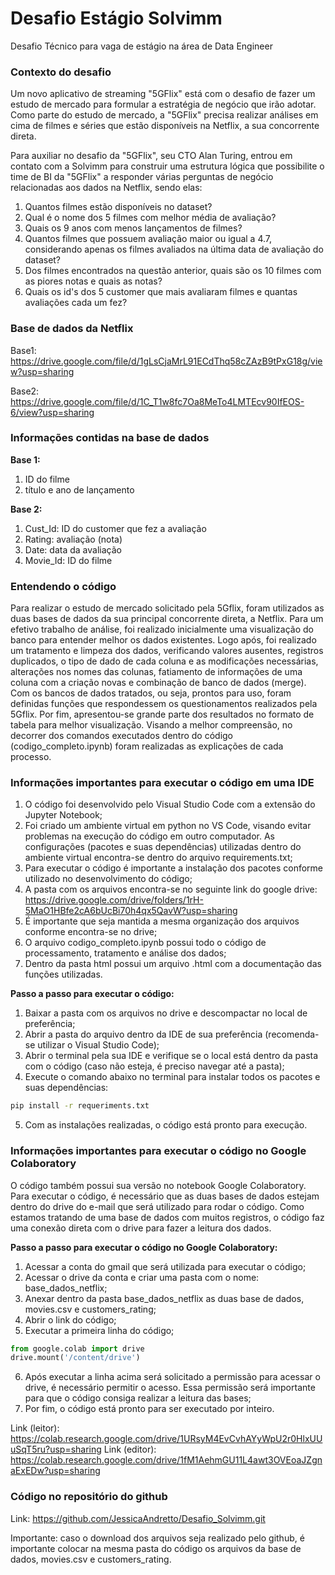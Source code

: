 # **Desafio Estágio Solvimm**
Desafio Técnico para vaga de estágio na área de Data Engineer

### **Contexto do desafio**

Um novo aplicativo de streaming "5GFlix" está com o desafio de fazer um estudo de mercado para formular a estratégia de negócio que irão adotar. Como parte do estudo de mercado, a "5GFlix" precisa realizar análises em cima de filmes e séries que estão disponíveis na Netflix, a sua concorrente direta.

Para auxiliar no desafio da "5GFlix", seu CTO Alan Turing, entrou em contato com a Solvimm para construir uma estrutura lógica que possibilite o time de BI da "5GFlix" a responder várias perguntas de negócio relacionadas aos dados na Netflix, sendo elas:

1. Quantos filmes estão disponíveis no dataset?
2. Qual é o nome dos 5 filmes com melhor média de avaliação?
3. Quais os 9 anos com menos lançamentos de filmes?
4. Quantos filmes que possuem avaliação maior ou igual a 4.7, considerando apenas os filmes avaliados na última data de avaliação do dataset?
5. Dos filmes encontrados na questão anterior, quais são os 10 filmes com as piores notas e quais as notas?
6. Quais os id's dos 5 customer que mais avaliaram filmes e quantas avaliações cada um fez?


### **Base de dados da Netflix**

Base1: https://drive.google.com/file/d/1gLsCjaMrL91ECdThq58cZAzB9tPxG18g/view?usp=sharing

Base2: https://drive.google.com/file/d/1C_T1w8fc7Oa8MeTo4LMTEcv90IfEOS-6/view?usp=sharing


### **Informações contidas na base de dados**

**Base 1:**
1. ID do filme
2. título e ano de lançamento

**Base 2:**
1. Cust_Id: ID do customer que fez a avaliação
2. Rating: avaliação (nota)
3. Date: data da avaliação
4. Movie_Id: ID do filme

### **Entendendo o código**

Para realizar o estudo de mercado solicitado pela 5Gflix, foram utilizados as duas bases de dados da sua principal concorrente direta, a Netflix. Para um efetivo trabalho de análise, foi realizado inicialmente uma visualização do banco para entender melhor os dados existentes. Logo após, foi realizado um tratamento e limpeza dos dados, verificando valores ausentes, registros duplicados, o tipo de dado de cada coluna e as modificações necessárias, alterações nos nomes das colunas, fatiamento de informações de uma coluna com a criação novas e combinação de banco de dados (merge).
Com os bancos de dados tratados, ou seja, prontos para uso, foram definidas funções que respondessem os questionamentos realizados pela 5Gflix. Por fim, apresentou-se grande parte dos resultados no formato de tabela para melhor visualização. Visando a melhor compreensão, no decorrer dos comandos executados dentro do código (codigo_completo.ipynb) foram realizadas as explicações de cada processo.

### **Informações importantes para executar o código em uma IDE**

1. O código foi desenvolvido pelo Visual Studio Code com a extensão do Jupyter Notebook;
2. Foi criado um ambiente virtual em python no VS Code, visando evitar problemas na execução do código em outro computador. As configurações (pacotes e suas dependências) utilizadas dentro do ambiente virtual encontra-se dentro do arquivo requirements.txt;
3. Para executar o código é importante a instalação dos pacotes conforme utilizado no desenvolvimento do código;
4. A pasta com os arquivos encontra-se no seguinte link do google drive: https://drive.google.com/drive/folders/1rH-5MaO1HBfe2cA6bUcBi70h4qx5QavW?usp=sharing
5. É importante que seja mantida a mesma organização dos arquivos conforme encontra-se no drive;
6. O arquivo codigo_completo.ipynb possui todo o código de processamento, tratamento e análise dos dados;
7. Dentro da pasta html possui um arquivo .html com a documentação das funções utilizadas.

**Passo a passo para executar o código:**
1. Baixar a pasta com os arquivos no drive e descompactar no local de preferência;
2. Abrir a pasta do arquivo dentro da IDE de sua preferência (recomenda-se utilizar o Visual Studio Code);
3. Abrir o terminal pela sua IDE e verifique se o local está dentro da pasta com o código (caso não esteja, é preciso navegar até a pasta);
4. Execute o comando abaixo no terminal para instalar todos os pacotes e suas dependências:
```bash
pip install -r requeriments.txt
```
5. Com as instalações realizadas, o código está pronto para execução.


### **Informações importantes para executar o código no Google Colaboratory**

O código também possui sua versão no notebook Google Colaboratory. Para executar o código, é necessário que as duas bases de dados estejam dentro do drive do e-mail que será utilizado para rodar o código. Como estamos tratando de uma base de dados com muitos registros, o código faz uma conexão direta com o drive para fazer a leitura dos dados.

**Passo a passo para executar o código no Google Colaboratory:**
1. Acessar a conta do gmail que será utilizada para executar o código;
2. Acessar o drive da conta e criar uma pasta com o nome: base_dados_netflix;
3. Anexar dentro da pasta base_dados_netflix as duas base de dados, movies.csv e customers_rating;
4. Abrir o link do código;
5. Executar a primeira linha do código;
```python
from google.colab import drive
drive.mount('/content/drive')
```
6. Após executar a linha acima será solicitado a permissão para acessar o drive, é necessário permitir o acesso. Essa permissão será importante para que o código consiga realizar a leitura das bases;
7. Por fim, o código está pronto para ser executado por inteiro.

Link (leitor): https://colab.research.google.com/drive/1URsyM4EvCvhAYyWpU2r0HlxUUuSqT5ru?usp=sharing
Link (editor): https://colab.research.google.com/drive/1fM1AehmGU11L4awt3OVEoaJZgnaExEDw?usp=sharing

### **Código no repositório do github**

Link: https://github.com/JessicaAndretto/Desafio_Solvimm.git

Importante: caso o download dos arquivos seja realizado pelo github, é importante colocar na mesma pasta do código os arquivos da base de dados, movies.csv e customers_rating.
